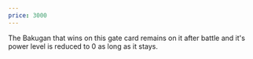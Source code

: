 ```yaml
---
price: 3000
---
```

The Bakugan that wins on this gate card remains on it after battle and it's power level is reduced to 0 as long as it stays.